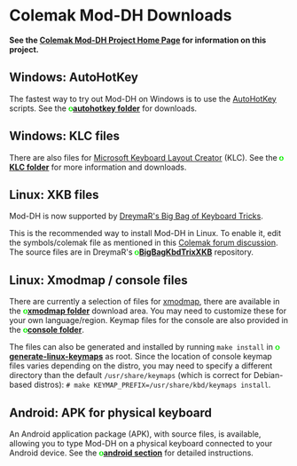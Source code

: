 Colemak Mod-DH Downloads
========================

**See the [Colemak Mod-DH Project Home Page](http://colemakmods.github.io/mod-dh/ "Colemak Mod-DH") for information on this project.**

## Windows: AutoHotKey

The fastest way to try out Mod-DH on Windows is to use the [AutoHotKey](https://autohotkey.com/) scripts. See the ![download](gfx/arrow-circle-down.png)[**autohotkey folder**](autohotkey/) for downloads.

## Windows: KLC files

There are also files for [Microsoft Keyboard Layout Creator](http://msdn.microsoft.com/en-GB/goglobal/bb964665.aspx "Keyboard Layout Creator") (KLC). See the ![download](gfx/arrow-circle-down.png)[**KLC folder**](klc/) for more information and downloads.

## Linux: XKB files

Mod-DH is now supported by [DreymaR's Big Bag of Keyboard Tricks](http://forum.colemak.com/viewtopic.php?id=1438). 

This is the recommended way to install Mod-DH in Linux. To enable it, edit the symbols/colemak file as mentioned in this [Colemak forum discussion](https://forum.colemak.com/topic/1438-dreymars-big-bag-of-keyboard-tricks-linuxxkb-files-included/). The source files are in DreymaR's ![download](gfx/arrow-circle-down.png)[**BigBagKbdTrixXKB**](https://github.com/DreymaR/BigBagKbdTrixXKB) repository.

## Linux: Xmodmap / console files

There are currently a selection of files for [xmodmap](http://www.x.org/archive/X11R6.8.2/doc/xmodmap.1.html), there are available in the ![download](gfx/arrow-circle-down.png)[**xmodmap folder**](xmodmap/) download area. You may need to customize these for your own language/region. Keymap files for the console are also provided in the ![download](gfx/arrow-circle-down.png)[**console folder**](console/).

The files can also be generated and installed by running `make install` in ![download](gfx/arrow-circle-down.png)[**generate-linux-keymaps**](generate-linux-keymaps/) as root. Since the location of console keymap files varies depending on the distro, you may need to specify a different directory than the default `/usr/share/keymaps` (which is correct for Debian-based distros): `# make KEYMAP_PREFIX=/usr/share/kbd/keymaps install`.

## Android: APK for physical keyboard

An Android application package (APK), with source files, is available, allowing you to type Mod-DH on a physical keyboard connected to your Android device. See the ![download](gfx/arrow-circle-down.png)[**android section**](android/) for detailed instructions.

